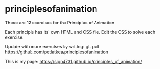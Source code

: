 # principlesofanimation

These are 12 exercises for the Principles of Animation

Each principle has its' own HTML and CSS file.
Edit the CSS to solve each exercise.

Update with more exercises by writing:
git pull https://github.com/petlatkea/principlesofanimation

This is my page: https://sign4731.github.io/principles_of_animation/
